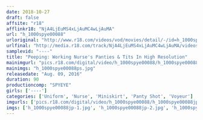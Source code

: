 ```yaml
---
date: 2018-10-27
draft: false
affsite: "r18"
afflinkr18: "NjA4LjEuMS4xLjAuMC4wLjAuMA"
url: "h_1000spye00088"
urloriginal: "http://www.r18.com/videos/vod/movies/detail/-/id=h_1000spye00088"
urlfinal: "http://media.r18.com/track/NjA4LjEuMS4xLjAuMC4wLjAuMA/videos/vod/movies/detail/-/id=h_1000spye00088"
samplevid: "----"
title: "Peeping: Working Nurse's Panties & Tits In High Resolution"
mainimgurl: "pics.r18.com/digital/video/h_1000spye00088/h_1000spye00088ps.jpg"
mainimgs: "h_1000spye00088ps.jpg"
releasedate: "Aug. 09, 2016"
duration: 90
productioncomp: "SPYEYE"
girls: ['----']
categories: ['Uniform', 'Nurse', 'Miniskirt', 'Panty Shot', 'Voyeur']
imgurls: ['pics.r18.com/digital/video/h_1000spye00088/h_1000spye00088jp-1.jpg', 'pics.r18.com/digital/video/h_1000spye00088/h_1000spye00088jp-2.jpg', 'pics.r18.com/digital/video/h_1000spye00088/h_1000spye00088jp-3.jpg', 'pics.r18.com/digital/video/h_1000spye00088/h_1000spye00088jp-4.jpg', 'pics.r18.com/digital/video/h_1000spye00088/h_1000spye00088jp-5.jpg', 'pics.r18.com/digital/video/h_1000spye00088/h_1000spye00088jp-6.jpg', 'pics.r18.com/digital/video/h_1000spye00088/h_1000spye00088jp-7.jpg', 'pics.r18.com/digital/video/h_1000spye00088/h_1000spye00088jp-8.jpg', 'pics.r18.com/digital/video/h_1000spye00088/h_1000spye00088jp-9.jpg', 'pics.r18.com/digital/video/h_1000spye00088/h_1000spye00088jp-10.jpg', 'pics.r18.com/digital/video/h_1000spye00088/h_1000spye00088jp-11.jpg', 'pics.r18.com/digital/video/h_1000spye00088/h_1000spye00088jp-12.jpg', 'pics.r18.com/digital/video/h_1000spye00088/h_1000spye00088jp-13.jpg', 'pics.r18.com/digital/video/h_1000spye00088/h_1000spye00088jp-14.jpg', 'pics.r18.com/digital/video/h_1000spye00088/h_1000spye00088jp-15.jpg', 'pics.r18.com/digital/video/h_1000spye00088/h_1000spye00088jp-16.jpg', 'pics.r18.com/digital/video/h_1000spye00088/h_1000spye00088jp-17.jpg', 'pics.r18.com/digital/video/h_1000spye00088/h_1000spye00088jp-18.jpg', 'pics.r18.com/digital/video/h_1000spye00088/h_1000spye00088jp-19.jpg', 'pics.r18.com/digital/video/h_1000spye00088/h_1000spye00088jp-20.jpg']
imgs: ['h_1000spye00088jp-1.jpg', 'h_1000spye00088jp-2.jpg', 'h_1000spye00088jp-3.jpg', 'h_1000spye00088jp-4.jpg', 'h_1000spye00088jp-5.jpg', 'h_1000spye00088jp-6.jpg', 'h_1000spye00088jp-7.jpg', 'h_1000spye00088jp-8.jpg', 'h_1000spye00088jp-9.jpg', 'h_1000spye00088jp-10.jpg', 'h_1000spye00088jp-11.jpg', 'h_1000spye00088jp-12.jpg', 'h_1000spye00088jp-13.jpg', 'h_1000spye00088jp-14.jpg', 'h_1000spye00088jp-15.jpg', 'h_1000spye00088jp-16.jpg', 'h_1000spye00088jp-17.jpg', 'h_1000spye00088jp-18.jpg', 'h_1000spye00088jp-19.jpg', 'h_1000spye00088jp-20.jpg']
---
```

